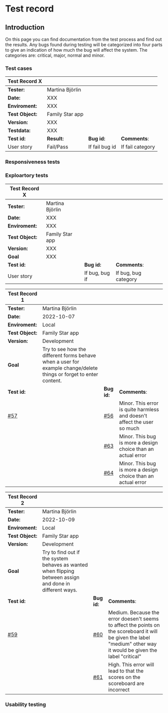 
# Test record
## Introduction 
On this page you can find documentation from the test process and find out the results. Any bugs found during testing will be categorized into four parts to give an indication of how much the bug will affect the system. The categories are: critical, major, normal and minor.


### Test cases
|Test Record X | |||
|--------|------------------------------|-|-|
|**Tester:**|Martina Björlin|||
|**Date:**|XXX|||
|**Enviroment:**| XXX |||
|**Test Object:**| Family Star app|||
|**Version:**|XXX |||
|**Testdata:**| XXX|||
|**Test id:**| **Result:**|**Bug id:**|**Comments**:|
|User story|Fail/Pass|If fail bug id|If fail category|

### Responsiveness tests

### Exploartory tests

|Test Record X  | |||
|--------|------------------------------|-|-|
|**Tester:**|Martina Björlin|||
|**Date:**|XXX|||
|**Enviroment:**| XXX|||
|**Test Object:**| Family Star app|||
|**Version:**|XXX||||
|**Goal**|XXX||||
|**Test id:**||**Bug id:**|**Comments**:|
|User story||If bug, bug if|If bug, bug category|


|Test Record 1  | |||
|--------|------------------------------|-|-|
|**Tester:**|Martina Björlin|||
|**Date:**|2022-10-07|||
|**Enviroment:**| Local |||
|**Test Object:**| Family Star app|||
|**Version:**| Development ||||
|**Goal**|Try to see how the different forms behave when a user for example change/delete things or forget to enter content.||||
|**Test id:**||**Bug id:**|**Comments**:|
|[#57](https://github.com/MartinaB91/project5-task-app-front/issues/57)||[#56](https://github.com/MartinaB91/project5-task-app-front/issues/56)|Minor. This error is quite harmless and doesn't affect the user so much|
|||[#63](https://github.com/MartinaB91/project5-task-app-front/issues/63)|Minor. This bug is more a design choice than an actual error|
|||[#64](https://github.com/MartinaB91/project5-task-app-front/issues/64)|Minor. This bug is more a design choice than an actual error|

|Test Record 2 | |||
|--------|------------------------------|-|-|
|**Tester:**|Martina Björlin|||
|**Date:**|2022-10-09|||
|**Enviroment:**| Local |||
|**Test Object:**| Family Star app|||
|**Version:**|Development||||
|**Goal**|Try to find out if the system behaves as wanted when flipping between assign and done in different ways.||||
|**Test id:**||**Bug id:**|**Comments**:|
|[#59](https://github.com/MartinaB91/project5-task-app-front/issues/59)||[#60](https://github.com/MartinaB91/project5-task-app-front/issues/60)|Medium. Because the error doesen't seems to affect the points on the scoreboard it will be given the label "medium" other way it would be given the label "critical"|
|||[#61](https://github.com/MartinaB91/project5-task-app-front/issues/61)|High. This error will lead to that the scores on the scoreboard are incorrect |

### Usability testing


